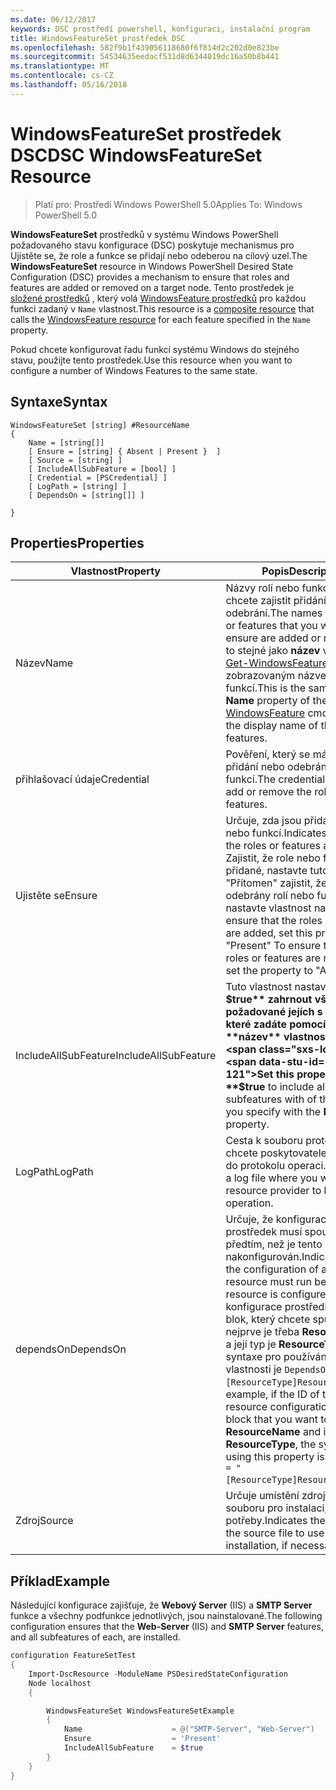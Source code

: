 ```yaml
---
ms.date: 06/12/2017
keywords: DSC prostředí powershell, konfiguraci, instalační program
title: WindowsFeatureSet prostředek DSC
ms.openlocfilehash: 582f9b1f439056118680f6f814d2c202d0e823be
ms.sourcegitcommit: 54534635eedacf531d8d6344019dc16a50b8b441
ms.translationtype: MT
ms.contentlocale: cs-CZ
ms.lasthandoff: 05/16/2018
---
```

# <a name="dsc-windowsfeatureset-resource"></a><span data-ttu-id="ccbe2-103">WindowsFeatureSet prostředek DSC</span><span class="sxs-lookup"><span data-stu-id="ccbe2-103">DSC WindowsFeatureSet Resource</span></span>

> <span data-ttu-id="ccbe2-104">Platí pro: Prostředí Windows PowerShell 5.0</span><span class="sxs-lookup"><span data-stu-id="ccbe2-104">Applies To: Windows PowerShell 5.0</span></span>

<span data-ttu-id="ccbe2-105">**WindowsFeatureSet** prostředků v systému Windows PowerShell požadovaného stavu konfigurace (DSC) poskytuje mechanismus pro Ujistěte se, že role a funkce se přidají nebo odeberou na cílový uzel.</span><span class="sxs-lookup"><span data-stu-id="ccbe2-105">The **WindowsFeatureSet** resource in Windows PowerShell Desired State Configuration (DSC) provides a mechanism to ensure that roles and features are added or removed on a target node.</span></span>
<span data-ttu-id="ccbe2-106">Tento prostředek je [složené prostředků](authoringResourceComposite.md) , který volá [WindowsFeature prostředků](windowsfeatureResource.md) pro každou funkci zadaný v `Name` vlastnost.</span><span class="sxs-lookup"><span data-stu-id="ccbe2-106">This resource is a [composite resource](authoringResourceComposite.md) that calls the [WindowsFeature resource](windowsfeatureResource.md) for each feature specified in the `Name` property.</span></span>

<span data-ttu-id="ccbe2-107">Pokud chcete konfigurovat řadu funkcí systému Windows do stejného stavu, použijte tento prostředek.</span><span class="sxs-lookup"><span data-stu-id="ccbe2-107">Use this resource when you want to configure a number of Windows Features to the same state.</span></span>

## <a name="syntax"></a><span data-ttu-id="ccbe2-108">Syntaxe</span><span class="sxs-lookup"><span data-stu-id="ccbe2-108">Syntax</span></span>

```
WindowsFeatureSet [string] #ResourceName
{
    Name = [string[]]
    [ Ensure = [string] { Absent | Present }  ]
    [ Source = [string] ]
    [ IncludeAllSubFeature = [bool] ]
    [ Credential = [PSCredential] ]
    [ LogPath = [string] ]
    [ DependsOn = [string[]] ]

}
```

## <a name="properties"></a><span data-ttu-id="ccbe2-109">Properties</span><span class="sxs-lookup"><span data-stu-id="ccbe2-109">Properties</span></span>

|  <span data-ttu-id="ccbe2-110">Vlastnost</span><span class="sxs-lookup"><span data-stu-id="ccbe2-110">Property</span></span>  |  <span data-ttu-id="ccbe2-111">Popis</span><span class="sxs-lookup"><span data-stu-id="ccbe2-111">Description</span></span>   |
|---|---|
| <span data-ttu-id="ccbe2-112">Název</span><span class="sxs-lookup"><span data-stu-id="ccbe2-112">Name</span></span>| <span data-ttu-id="ccbe2-113">Názvy rolí nebo funkcí, které chcete zajistit přidání nebo odebrání.</span><span class="sxs-lookup"><span data-stu-id="ccbe2-113">The names of the roles or features that you want to ensure are added or removed.</span></span> <span data-ttu-id="ccbe2-114">Je to stejné jako **název** vlastnost [Get-WindowsFeature](https://technet.microsoft.com/en-us/library/jj205469.aspx) rutiny a ne zobrazovaným názvem rolí nebo funkcí.</span><span class="sxs-lookup"><span data-stu-id="ccbe2-114">This is the same as the **Name** property of the [Get-WindowsFeature](https://technet.microsoft.com/en-us/library/jj205469.aspx) cmdlet, and not the display name of the roles or features.</span></span>|
| <span data-ttu-id="ccbe2-115">přihlašovací údaje</span><span class="sxs-lookup"><span data-stu-id="ccbe2-115">Credential</span></span>| <span data-ttu-id="ccbe2-116">Pověření, který se má použít k přidání nebo odebrání rolí nebo funkcí.</span><span class="sxs-lookup"><span data-stu-id="ccbe2-116">The credentials to use to add or remove the roles or features.</span></span>|
| <span data-ttu-id="ccbe2-117">Ujistěte se</span><span class="sxs-lookup"><span data-stu-id="ccbe2-117">Ensure</span></span>| <span data-ttu-id="ccbe2-118">Určuje, zda jsou přidány rolí nebo funkcí.</span><span class="sxs-lookup"><span data-stu-id="ccbe2-118">Indicates whether the roles or features are added.</span></span> <span data-ttu-id="ccbe2-119">Zajistit, že role nebo funkce jsou přidané, nastavte tuto vlastnost "Přítomen" zajistit, že jsou odebrány rolí nebo funkcí, nastavte vlastnost na "Chybí".</span><span class="sxs-lookup"><span data-stu-id="ccbe2-119">To ensure that the roles or features are added, set this property to "Present" To ensure that the roles or features are removed, set the property to "Absent".</span></span>|
| <span data-ttu-id="ccbe2-120">IncludeAllSubFeature</span><span class="sxs-lookup"><span data-stu-id="ccbe2-120">IncludeAllSubFeature</span></span>| <span data-ttu-id="ccbe2-121">Tuto vlastnost nastavit na **$true** zahrnout všechny požadované jejích s funkcí, které zadáte pomocí **název** vlastnost.</span><span class="sxs-lookup"><span data-stu-id="ccbe2-121">Set this property to **$true** to include all required subfeatures with of the features you specify with the **Name** property.</span></span>|
| <span data-ttu-id="ccbe2-122">LogPath</span><span class="sxs-lookup"><span data-stu-id="ccbe2-122">LogPath</span></span>| <span data-ttu-id="ccbe2-123">Cesta k souboru protokolu, kam chcete poskytovatele prostředků do protokolu operaci.</span><span class="sxs-lookup"><span data-stu-id="ccbe2-123">The path to a log file where you want the resource provider to log the operation.</span></span>|
| <span data-ttu-id="ccbe2-124">dependsOn</span><span class="sxs-lookup"><span data-stu-id="ccbe2-124">DependsOn</span></span>| <span data-ttu-id="ccbe2-125">Určuje, že konfigurace jiný prostředek musí spouštět předtím, než je tento prostředek nakonfigurován.</span><span class="sxs-lookup"><span data-stu-id="ccbe2-125">Indicates that the configuration of another resource must run before this resource is configured.</span></span> <span data-ttu-id="ccbe2-126">Pokud ID konfigurace prostředků skriptu blok, který chcete spustit nejprve je třeba __ResourceName__ a její typ je __ResourceType__, syntaxe pro používání této vlastnosti je `DependsOn = "[ResourceType]ResourceName"`.</span><span class="sxs-lookup"><span data-stu-id="ccbe2-126">For example, if the ID of the resource configuration script block that you want to run first is __ResourceName__ and its type is __ResourceType__, the syntax for using this property is `DependsOn = "[ResourceType]ResourceName"`.</span></span>|
| <span data-ttu-id="ccbe2-127">Zdroj</span><span class="sxs-lookup"><span data-stu-id="ccbe2-127">Source</span></span>| <span data-ttu-id="ccbe2-128">Určuje umístění zdrojového souboru pro instalaci, v případě potřeby.</span><span class="sxs-lookup"><span data-stu-id="ccbe2-128">Indicates the location of the source file to use for installation, if necessary.</span></span>|

## <a name="example"></a><span data-ttu-id="ccbe2-129">Příklad</span><span class="sxs-lookup"><span data-stu-id="ccbe2-129">Example</span></span>

<span data-ttu-id="ccbe2-130">Následující konfigurace zajišťuje, že **Webový Server** (IIS) a **SMTP Server** funkce a všechny podfunkce jednotlivých, jsou nainstalované.</span><span class="sxs-lookup"><span data-stu-id="ccbe2-130">The following configuration ensures that the **Web-Server** (IIS) and **SMTP Server** features, and all subfeatures of each, are installed.</span></span>

```powershell
configuration FeatureSetTest
{
    Import-DscResource -ModuleName PSDesiredStateConfiguration
    Node localhost
    {

        WindowsFeatureSet WindowsFeatureSetExample
        {
            Name                    = @("SMTP-Server", "Web-Server")
            Ensure                  = 'Present'
            IncludeAllSubFeature    = $true
        }
    }
}
```